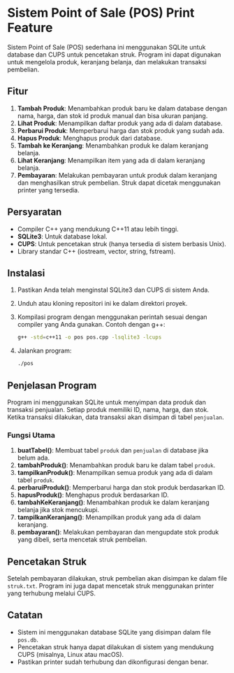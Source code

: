 # Sistem Point of Sale (POS) Print Feature

Sistem Point of Sale (POS) sederhana ini menggunakan SQLite untuk database dan CUPS untuk pencetakan struk. Program ini dapat digunakan untuk mengelola produk, keranjang belanja, dan melakukan transaksi pembelian.

## Fitur

1. **Tambah Produk**: Menambahkan produk baru ke dalam database dengan nama, harga, dan stok id produk manual dan bisa ukuran panjang.
2. **Lihat Produk**: Menampilkan daftar produk yang ada di dalam database.
3. **Perbarui Produk**: Memperbarui harga dan stok produk yang sudah ada.
4. **Hapus Produk**: Menghapus produk dari database.
5. **Tambah ke Keranjang**: Menambahkan produk ke dalam keranjang belanja.
6. **Lihat Keranjang**: Menampilkan item yang ada di dalam keranjang belanja.
7. **Pembayaran**: Melakukan pembayaran untuk produk dalam keranjang dan menghasilkan struk pembelian. Struk dapat dicetak menggunakan printer yang tersedia.
   
## Persyaratan

- Compiler C++ yang mendukung C++11 atau lebih tinggi.
- **SQLite3**: Untuk database lokal.
- **CUPS**: Untuk pencetakan struk (hanya tersedia di sistem berbasis Unix).
- Library standar C++ (iostream, vector, string, fstream).

## Instalasi

1. Pastikan Anda telah menginstal SQLite3 dan CUPS di sistem Anda.
2. Unduh atau kloning repositori ini ke dalam direktori proyek.
3. Kompilasi program dengan menggunakan perintah sesuai dengan compiler yang Anda gunakan. Contoh dengan g++:

   ```bash
   g++ -std=c++11 -o pos pos.cpp -lsqlite3 -lcups
   ```

4. Jalankan program:

   ```bash
   ./pos
   ```

## Penjelasan Program

Program ini menggunakan SQLite untuk menyimpan data produk dan transaksi penjualan. Setiap produk memiliki ID, nama, harga, dan stok. Ketika transaksi dilakukan, data transaksi akan disimpan di tabel `penjualan`.

### Fungsi Utama

1. **buatTabel()**: Membuat tabel `produk` dan `penjualan` di database jika belum ada.
2. **tambahProduk()**: Menambahkan produk baru ke dalam tabel `produk`.
3. **tampilkanProduk()**: Menampilkan semua produk yang ada di dalam tabel `produk`.
4. **perbaruiProduk()**: Memperbarui harga dan stok produk berdasarkan ID.
5. **hapusProduk()**: Menghapus produk berdasarkan ID.
6. **tambahKeKeranjang()**: Menambahkan produk ke dalam keranjang belanja jika stok mencukupi.
7. **tampilkanKeranjang()**: Menampilkan produk yang ada di dalam keranjang.
8. **pembayaran()**: Melakukan pembayaran dan mengupdate stok produk yang dibeli, serta mencetak struk pembelian.

## Pencetakan Struk

Setelah pembayaran dilakukan, struk pembelian akan disimpan ke dalam file `struk.txt`. Program ini juga dapat mencetak struk menggunakan printer yang terhubung melalui CUPS.

## Catatan

- Sistem ini menggunakan database SQLite yang disimpan dalam file `pos.db`.
- Pencetakan struk hanya dapat dilakukan di sistem yang mendukung CUPS (misalnya, Linux atau macOS).
- Pastikan printer sudah terhubung dan dikonfigurasi dengan benar.
